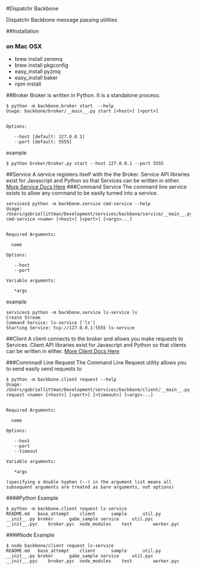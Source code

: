 #Dispatchr Backbone

Dispatchr Backbone message passing utilities

##Installation
### on Mac OSX
- brew install zeromq
- brew install pkgconfig
- easy_install pyzmq
- easy_install baker
- npm install


##Broker
Broker is written in Python.  It is a standalone process:
```
$ python -m backbone.broker start  --help
Usage: backbone/broker/__main__.py start [<host>] [<port>]


Options:

   --host [default: 127.0.0.1]
   --port [default: 5555]
```

example
```
$ python broker/broker.py start --host 127.0.0.1 --port 5555
```

##Service
A service registers itself with the the Broker.  Service API libraries exist for Javascript and Python so that Services can be written in either.
[More Service Docs Here](service/README.md)
###Command Service
The command line service exists to allow any command to be easily turned into a service.
```
services$ python -m backbone.service cmd-service --help
Usage: /Users/gabriellittman/Development/services/backbone/service/__main__.py cmd-service <name> [<host>] [<port>] [<args>...]


Required Arguments:

  name   

Options:

   --host  
   --port  

Variable arguments:

   *args 

```

example
```
services$ python -m backbone.service ls-service ls
Create Stream
Command Service: ls-service ['ls']
Starting Service: tcp://127.0.0.1:5555 ls-service
```


##Client
A client connects to the broker and allows you make requests to Services. Client API libraries exist for Javascript and Python so that clients can be written in either.
[More Client Docs Here](client/README.md)

###Commnadl Line Request
The Command Line Request utility allows you to send easily send requests to 
```
$ python -m backbone.client request --help
Usage: /Users/gabriellittman/Development/services/backbone/client/__main__.py request <name> [<host>] [<port>] [<timeout>] [<args>...]


Required Arguments:

  name   

Options:

   --host     
   --port     
   --timeout  

Variable arguments:

   *args 

(specifying a double hyphen (--) in the argument list means all subsequent arguments are treated as bare arguments, not options)
```

####Python Example
```
$ python -m backbone.client request ls-service 
README.md	base_attempt	client		sample		util.py
__init__.py	broker		gabe_sample	service		util.pyc
__init__.pyc	broker.pyc	node_modules	test		worker.pyc

```

####Node Example
```
$ node backbone/client request ls-service 
README.md	base_attempt	client		sample		util.py
__init__.py	broker		gabe_sample	service		util.pyc
__init__.pyc	broker.pyc	node_modules	test		worker.pyc

```


